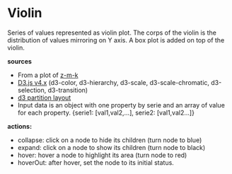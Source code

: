 # Violin
Series of values represented as violin plot. The corps of the violin is the distribution of values mirroring on Y axis. A box plot is added on top of the violin.

**sources**
  * From a plot of [z-m-k](http://bl.ocks.org/z-m-k/5014368)
  * [D3.js v4.x](https://github.com/d3/d3/blob/master/API.md) (d3-color, d3-hierarchy, d3-scale, d3-scale-chromatic, d3-selection, d3-transition)
  * [d3 partition layout](https://github.com/d3/d3-hierarchy#partition)
  * Input data is an object with one property by serie and an array of value for each property. {serie1: [val1,val2,...], serie2: [val1,val2...]}

**actions:**
  * collapse: click on a node to hide its children (turn node to blue)
  * expand: click on a node to show its children (turn node to black)
  * hover: hover a node to highlight its area (turn node to red)
  * hoverOut: after hover, set the node to its initial status.
